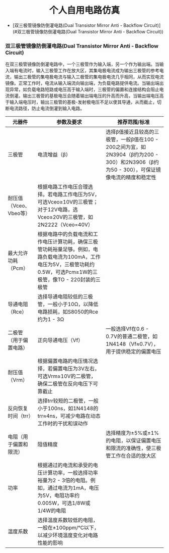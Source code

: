 <div align=center><h1>个人自用电路仿真</h1></h1></div>

- [双三极管镜像防倒灌电路(Dual Transistor Mirror Anti - Backflow Circuit)](#双三极管镜像防倒灌电路(Dual Transistor Mirror Anti - Backflow Circuit))

### 双三极管镜像防倒灌电路(Dual Transistor Mirror Anti - Backflow Circuit)

在双三极管镜像防倒灌电路中，一个三极管作为输入端，另一个作为输出端。当输入端有电流时，输入三极管工作在放大区，其集电极电流成为输出三极管的参考电流，输出三极管的集电极电流与输入三极管的集电极电流几乎相同，从而实现电流镜像。正常工作时，电流从输入端流向输出端，为负载电路提供电流。当输出端出现异常，如负载电路短路或电压高于输入端时，三极管的偏置和连接结构会阻止电流倒灌。输出三极管的基极电压会随着输出端电压的升高而升高，当输出端电压高于输入端电压时，输出三极管的基极-发射极电压不足以使其导通，从而截止，切断电流路径，防止电流倒灌到输入电路。

|元器件|参数及要求|推荐范围/标准|
|---|---|---|
|三极管|电流增益（β）|选择β值接近且较高的三极管，一般β值在100 - 200之间为宜，如2N3904（β约为200 - 300）和2N3906（β约为50 - 300），可保证镜像电流的精度和稳定性|
|耐压值（Vceo、Vbeo等）|根据电路工作电压合理选择。若电路工作电压为5V，可选Vceo≥10V的三极管；对于12V电路，选Vceo≥20V的三极管，如2N2222（Vceo=40V）|
|最大允许功耗（Pcm）|根据电路中的负载电流和工作电压计算功耗，确保三极管功耗裕量足够。例如，电路负载电流为100mA，工作电压为5V，三极管功耗约0.5W，可选Pcm≥1W的三极管，像TO - 220封装的三极管|
|导通电阻（Rce）|选择导通电阻较低的三极管，一般小于10Ω，以降低电路损耗，如S8050的Rce约为1 - 3Ω|
|二极管（用于偏置电路）|正向导通电压（Vf）|一般选择Vf在0.6 - 0.7V的普通二极管，如1N4148（Vf≈0.7V），用于提供稳定的偏置电压|
|耐压值（Vrm）|根据偏置电路的电压情况选择，若偏置电压为3V左右，可选Vrm≥10V的二极管，确保二极管在反向电压下可靠截止|
|反向恢复时间（trr）|选择trr较短的二极管，一般小于100ns，如1N4148的trr≈4ns，可减少电路在动态工作时的干扰和误动作|
|电阻（用于偏置和限流）|阻值精度|选择精度为±5%或±1%的电阻，以保证偏置电压和限流的准确性，使三极管工作在合适的放大区|
|功率|根据通过的电流和承受的电压计算功率，一般选择功率裕量为2 - 3倍的电阻。例如，通过电流为1mA，电压为5V，电阻功率约0.005W，可选1/8W或1/4W的电阻|
|温度系数|选择温度系数较低的电阻，一般在±100ppm/℃以下，以减少环境温度变化对电路性能的影响|
